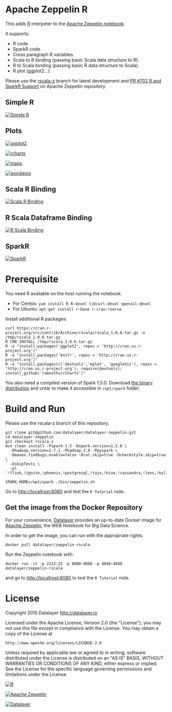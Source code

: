 # Apache Zeppelin R

This adds [R](http://cran.r-project.org) interpeter to the [Apache Zeppelin notebook](http://zeppelin.incubator.apache.org).

It supports:

+ R code.
+ SparkR code.
+ Cross paragraph R variables.
+ Scala to R binding (passing basic Scala data structure to R).
+ R to Scala binding  (passing basic R data structure to Scala).
+ R plot (ggplot2...).

Please use the [rscala-z](https://github.com/datalayer/datalayer-zeppelin/tree/rscala-z) branch for latest development and [PR #702 R and SparkR Support](https://github.com/apache/incubator-zeppelin/pull/702) on Apache Zeppelin repository.

## Simple R

[![Simple R](https://raw.githubusercontent.com/datalayer/zeppelin-R/rscala/_Rimg/simple-r.png)](https://raw.githubusercontent.com/datalayer/zeppelin-R/rscala/_Rimg/simple-r.png)

## Plots

[![ggplot2](https://raw.githubusercontent.com/datalayer/zeppelin-R/rscala/_Rimg/ggplot2.png)](https://raw.githubusercontent.com/datalayer/zeppelin-R/rscala/_Rimg/ggplot2.png)

[![rcharts](https://raw.githubusercontent.com/datalayer/zeppelin-R/rscala/_Rimg/rcharts.png)](https://raw.githubusercontent.com/datalayer/zeppelin-R/rscala/_Rimg/rcharts.png)

[![maps](https://raw.githubusercontent.com/datalayer/zeppelin-R/rscala/_Rimg/rcharts-map.png)](https://raw.githubusercontent.com/datalayer/zeppelin-R/rscala/_Rimg/rcharts-map.png)

[![googlevis](https://raw.githubusercontent.com/datalayer/zeppelin-R/rscala/_Rimg/googlevis.png)](https://raw.githubusercontent.com/datalayer/zeppelin-R/rscala/_Rimg/googlevis.png)

## Scala R Binding

[![Scala R Binding](https://raw.githubusercontent.com/datalayer/zeppelin-R/rscala/_Rimg/scala-r-binding.png)](https://raw.githubusercontent.com/datalayer/zeppelin-R/rscala/_Rimg/scala-r-binding.png)

## R Scala Dataframe Binding

[![R Scala Binding](https://raw.githubusercontent.com/datalayer/zeppelin-R/rscala/_Rimg/scala-r-dataframe-binding.png)](https://raw.githubusercontent.com/datalayer/zeppelin-R/rscala/_Rimg/scala-r-dataframe-binding.png)

## SparkR

[![SparkR](https://raw.githubusercontent.com/datalayer/zeppelin-R/rscala/_Rimg/sparkr.png)](https://raw.githubusercontent.com/datalayer/zeppelin-R/rscala/_Rimg/sparkr.png)

# Prerequisite

You need R available on the host running the notebook.

+ For Centos: `yum install R R-devel libcurl-devel openssl-devel`
+ For Ubuntu: `apt-get install r-base r-cran-rserve`

Install additional R packages:

```
curl https://cran.r-project.org/src/contrib/Archive/rscala/rscala_1.0.6.tar.gz -o /tmp/rscala_1.0.6.tar.gz
R CMD INSTALL /tmp/rscala_1.0.6.tar.gz
R -e "install.packages('ggplot2', repos = 'http://cran.us.r-project.org')"
R -e "install.packages('knitr', repos = 'http://cran.us.r-project.org')"
R -e "install.packages(c('devtools','mplot', 'googleVis'), repos = 'http://cran.us.r-project.org'); require(devtools); install_github('ramnathv/rCharts')"
```

You also need a compiled version of Spark 1.5.0. Download [the binary distribution](http://archive.apache.org/dist/spark/spark-1.5.0/spark-1.5.0-bin-hadoop2.6.tgz) and untar to make it accessible in `/opt/spark` folder.

# Build and Run

Please use the rscala-z branch of this repository.

```
git clone git@github.com:datalayer/datalayer-zeppelin.git
cd datalayer-zeppelin
git checkout rscala-z
mvn clean install -Pspark-1.5 -Dspark.version=1.5.0 \
  -Dhadoop.version=2.7.1 -Phadoop-2.6 -Ppyspark \
  -Dmaven.findbugs.enable=false -Drat.skip=true -Dcheckstyle.skip=true \
  -DskipTests \
  -pl '!flink,!ignite,!phoenix,!postgresql,!tajo,!hive,!cassandra,!lens,!kylin'
```

```
SPARK_HOME=/opt/spark ./bin/zeppelin.sh
```

Go to [http://localhost:8080](http://localhost:8080) and test the `R Tutorial` note.

## Get the image from the Docker Repository

For your convenience, [Datalayer](http://datalayer.io) provides an up-to-date Docker image for [Apache Zeppelin](http://zeppelin.incubator.apache.org), the WEB Notebook for Big Data Science.

In order to get the image, you can run with the appropriate rights:

`docker pull datalayer/zeppelin-rscala`

Run the Zeppelin notebook with:

`docker run -it -p 2222:22 -p 8080:8080 -p 4040:4040 datalayer/zeppelin-rscala`

and go to [http://localhost:8080](http://localhost:8080) to test the `R Tutorial` note.

# License

Copyright 2015 Datalayer http://datalayer.io

Licensed under the Apache License, Version 2.0 (the "License");
you may not use this file except in compliance with the License.
You may obtain a copy of the License at

    http://www.apache.org/licenses/LICENSE-2.0

Unless required by applicable law or agreed to in writing, software
distributed under the License is distributed on an "AS IS" BASIS,
WITHOUT WARRANTIES OR CONDITIONS OF ANY KIND, either express or implied.
See the License for the specific language governing permissions and
limitations under the License.

[![R](http://datalayer.io/ext/images/logo-R-200.png)](http://cran.r-project.org)

[![Apache Zeppelin](http://datalayer.io/ext/images/logo-zeppelin-small.png)](http://zeppelin.incubator.apache.org)

[![Datalayer](http://datalayer.io/ext/images/logo_horizontal_072ppi.png)](http://datalayer.io)
